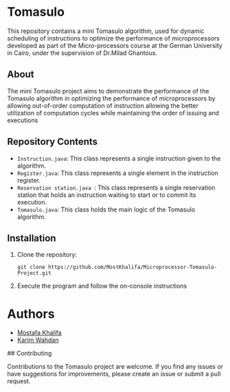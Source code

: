 # Tomasulo

This repository contains a mini Tomasulo algorithm, used for dynamic scheduling of instructions to optimize the performance of microprocessors developed as part of the Micro-processors course at the German University in Cairo, under the supervision of Dr.Milad Ghantous. 

## About
The mini Tomasulo project aims to demonstrate the performance of the Tomasulo algorithm in optimizing the performance of microprocessors by allowing out-of-order computation of instruction allowing the better utilization of computation cycles while maintaining the order of issuing and executions 

## Repository Contents

- `Instruction.java`: This class represents a single instruction given to the algorithm.
- `Register.java`: This class represents a single element in the instruction register.  
- `Reservation station.java `: This class represents a single reservation station that holds an instruction waiting to start or to commit its execution.
- `Tomasulo.java`: This class holds the main logic of the Tomasulo algorithm.


## Installation

1. Clone the repository:
   ```
   git clone https://github.com/MostKhalifa/Microprocessor-Tomasulo-Project.git
   ```
2. Execute the program and follow the on-console instructions
<h1>Authors</h1>
<ul>
  <li><a href="https://github.com/MostKhalifa">Mostafa Khalifa</a></li>
  <li><a href="https://github.com/karim-walid-wahdan">Karim Wahdan</a></li>
</ul>
## Contributing

Contributions to the Tomasulo project are welcome. If you find any issues or have suggestions for improvements, please create an issue or submit a pull request.
